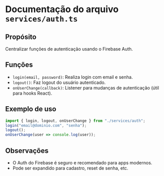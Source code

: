 # Documentação do arquivo `services/auth.ts`

## Propósito
Centralizar funções de autenticação usando o Firebase Auth.

## Funções
- `login(email, password)`: Realiza login com email e senha.
- `logout()`: Faz logout do usuário autenticado.
- `onUserChange(callback)`: Listener para mudanças de autenticação (útil para hooks React).

## Exemplo de uso
```ts
import { login, logout, onUserChange } from "./services/auth";
login("email@dominio.com", "senha");
logout();
onUserChange(user => console.log(user));
```

## Observações
- O Auth do Firebase é seguro e recomendado para apps modernos.
- Pode ser expandido para cadastro, reset de senha, etc. 